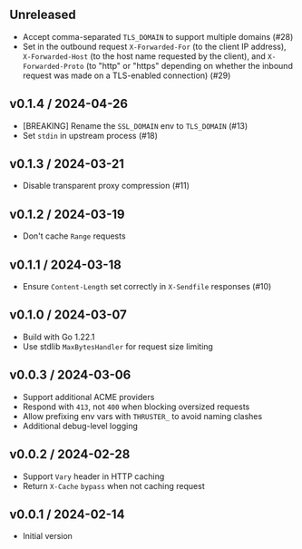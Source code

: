 ## Unreleased

* Accept comma-separated `TLS_DOMAIN` to support multiple domains (#28)
* Set in the outbound request `X-Forwarded-For` (to the client IP address), `X-Forwarded-Host` (to the host name requested by the client), and `X-Forwarded-Proto` (to "http" or "https" depending on whether the inbound request was made on a TLS-enabled connection) (#29)

## v0.1.4 / 2024-04-26

* [BREAKING] Rename the `SSL_DOMAIN` env to `TLS_DOMAIN` (#13)
* Set `stdin` in upstream process (#18)

## v0.1.3 / 2024-03-21

* Disable transparent proxy compression (#11)

## v0.1.2 / 2024-03-19

* Don't cache `Range` requests

## v0.1.1 / 2024-03-18

* Ensure `Content-Length` set correctly in `X-Sendfile` responses (#10)

## v0.1.0 / 2024-03-07

* Build with Go 1.22.1
* Use stdlib `MaxBytesHandler` for request size limiting

## v0.0.3 / 2024-03-06

* Support additional ACME providers
* Respond with `413`, not `400` when blocking oversized requests
* Allow prefixing env vars with `THRUSTER_` to avoid naming clashes
* Additional debug-level logging

## v0.0.2 / 2024-02-28

* Support `Vary` header in HTTP caching
* Return `X-Cache` `bypass` when not caching request

## v0.0.1 / 2024-02-14

* Initial version
